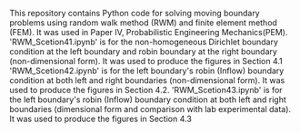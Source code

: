 This repository contains Python code for solving moving boundary problems using random walk method (RWM) and finite element method (FEM). It was used in Paper IV, Probabilistic Engineering Mechanics(PEM). 
'RWM_Scetion41.ipynb' is for the non-homogeneous Dirichlet boundary condition at the left boundary and robin boundary at the right boundary (non-dimensional form). It was used to produce the figures in Section 4.1
'RWM_Scetion42.ipynb' is for the left boundary's robin (Inflow) boundary condition at both left and right boundaries (non-dimensional form). It was used to produce the figures in Section 4.2.
'RWM_Scetion43.ipynb' is for the left boundary's robin (Inflow) boundary condition at both left and right boundaries (dimensional form and comparison with lab experimental data).  It was used to produce the figures in Section 4.3
